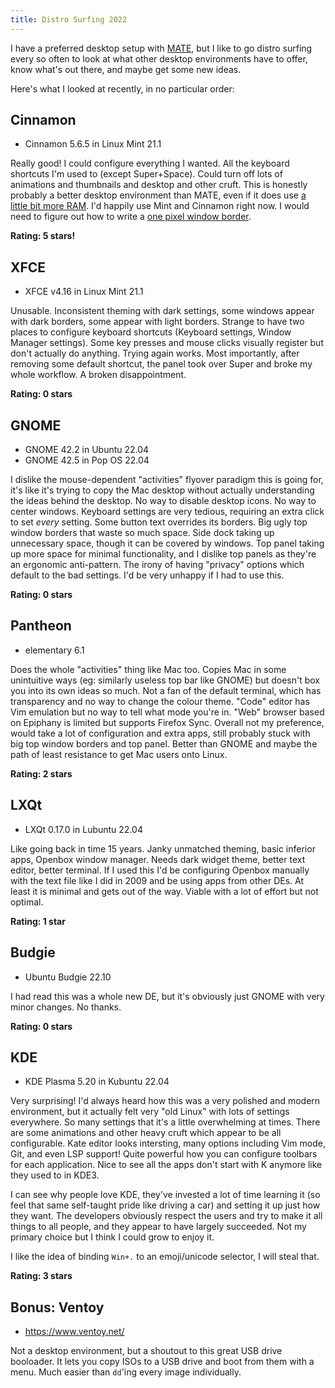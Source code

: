 ```yaml
---
title: Distro Surfing 2022
---
```


I have a preferred desktop setup with [MATE](https://mate-desktop.org/), but I like to go distro surfing every so often to look at what other desktop environments have to offer, know what's out there, and maybe get some new ideas.

Here's what I looked at recently, in no particular order:

## Cinnamon

* Cinnamon 5.6.5 in Linux Mint 21.1

Really good! I could configure everything I wanted. All the keyboard shortcuts I'm used to (except Super+Space). Could turn off lots of animations and thumbnails and desktop and other cruft. This is honestly probably a better desktop environment than MATE, even if it does use [a little bit more RAM](https://itvision.altervista.org/linux-desktop-environments-system-usage.html). I'd happily use Mint and Cinnamon right now. I would need to figure out how to write a [one pixel window border](https://github.com/superjamie/onepx).

**Rating: 5 stars!**

## XFCE

* XFCE v4.16 in Linux Mint 21.1

Unusable. Inconsistent theming with dark settings, some windows appear with dark borders, some appear with light borders. Strange to have two places to configure keyboard shortcuts (Keyboard settings, Window Manager settings). Some key presses and mouse clicks visually register but don't actually do anything. Trying again works. Most importantly, after removing some default shortcut, the panel took over Super and broke my whole workflow. A broken disappointment.

**Rating: 0 stars**

## GNOME

* GNOME 42.2 in Ubuntu 22.04
* GNOME 42.5 in Pop OS 22.04

I dislike the mouse-dependent "activities" flyover paradigm this is going for, it's like it's trying to copy the Mac desktop without actually understanding the ideas behind the desktop. No way to disable desktop icons. No way to center windows. Keyboard settings are very tedious, requiring an extra click to set *every* setting. Some button text overrides its borders. Big ugly top window borders that waste so much space. Side dock taking up unnecessary space, though it can be covered by windows. Top panel taking up more space for minimal functionality, and I dislike top panels as they're an ergonomic anti-pattern. The irony of having "privacy" options which default to the bad settings. I'd be very unhappy if I had to use this.

**Rating: 0 stars**

## Pantheon

* elementary 6.1

Does the whole "activities" thing like Mac too. Copies Mac in some unintuitive ways (eg: similarly useless top bar like GNOME) but doesn't box you into its own ideas so much. Not a fan of the default terminal, which has transparency and no way to change the colour theme. "Code" editor has Vim emulation but no way to tell what mode you're in. "Web" browser based on Epiphany is limited but supports Firefox Sync. Overall not my preference, would take a lot of configuration and extra apps, still probably stuck with big top window borders and top panel. Better than GNOME and maybe the path of least resistance to get Mac users onto Linux.

**Rating: 2 stars**

## LXQt

* LXQt 0.17.0 in Lubuntu 22.04

Like going back in time 15 years. Janky unmatched theming, basic inferior apps, Openbox window manager. Needs dark widget theme, better text editor, better terminal. If I used this I'd be configuring Openbox manually with the text file like I did in 2009 and be using apps from other DEs. At least it is minimal and gets out of the way. Viable with a lot of effort but not optimal.

**Rating: 1 star**

## Budgie

* Ubuntu Budgie 22.10

I had read this was a whole new DE, but it's obviously just GNOME with very minor changes. No thanks.

**Rating: 0 stars**

## KDE

* KDE Plasma 5.20 in Kubuntu 22.04

Very surprising! I'd always heard how this was a very polished and modern environment, but it actually felt very "old Linux" with lots of settings everywhere. So many settings that it's a little overwhelming at times. There are some animations and other heavy cruft which appear to be all configurable. Kate editor looks intersting, many options including Vim mode, Git, and even LSP support! Quite powerful how you can configure toolbars for each application. Nice to see all the apps don't start with K anymore like they used to in KDE3.

I can see why people love KDE, they've invested a lot of time learning it (so feel that same self-taught pride like driving a car) and setting it up just how they want. The developers obviously respect the users and try to make it all things to all people, and they appear to have largely succeeded. Not my primary choice but I think I could grow to enjoy it.

I like the idea of binding `Win+.` to an emoji/unicode selector, I will steal that.

**Rating: 3 stars**

## Bonus: Ventoy

* <https://www.ventoy.net/>

Not a desktop environment, but a shoutout to this great USB drive booloader. It lets you copy ISOs to a USB drive and boot from them with a menu. Much easier than `dd`'ing every image individually.

